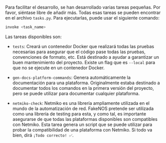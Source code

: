 Para facilitar el desarrollo, se han desarrollado varias tareas pequeñas. Por favor, siéntase libre de añadir más. Todas esas tareas se pueden encontrar en el archivo `tasks.py`. Para ejecutarlas, puede usar el siguiente comando:
```bash
invoke <task_name>
```

Las tareas disponibles son:

-  `tests`: Creará un contenedor Docker que realizará todas las pruebas necesarias para asegurar que el código pase todas las pruebas, convenciones de formato, etc. Está destinado a ayudar a garantizar un buen mantenimiento del proyecto. Existe un flag que es `--local` para que no se ejecute en un contenedor Docker.

-  `gen-docs-platform-commands`: Genera automáticamente la documentación para una plataforma. Originalmente estaba destinado a documentar todos los comandos en la primera versión del proyecto, pero se puede utilizar para documentar cualquier plataforma.

-  `netmiko-check`: Netmiko es una librería ampliamente utilizada en el mundo de la automatización de red. FakeNOS pretende ser utilizada como una librería de testing para esta, y como tal, es importante asegurarse de que todas las plataformas disponibles son compatibles con Netmiko. Esta tarea genera un script que se puede utilizar para probar la compatibilidad de una plataforma con Netmiko. Si todo va bien, dirá `¡Todo correcto! ✅`.